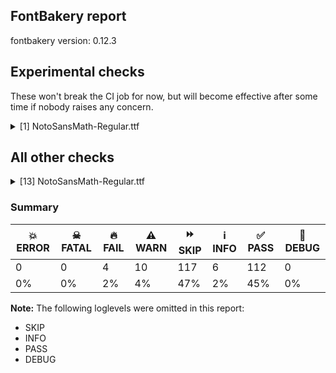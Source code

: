 ## FontBakery report

fontbakery version: 0.12.3



## Experimental checks

These won't break the CI job for now, but will become effective after some time if nobody raises any concern.


<details><summary>[1] NotoSansMath-Regular.ttf</summary>
<div>
<details>
    <summary>⚠️ <b>WARN</b> Validate location, size and resolution of article images. <a href="https://fontbakery.readthedocs.io/en/stable/fontbakery/checks/googlefonts.article.html#"></a></summary>
    <div>







* ⚠️ **WARN** <p>Family metadata at fonts/NotoSansMath/googlefonts/ttf does not have an article.</p>
 [code: lacks-article]



</div>
</details>
</div>
</details>




## All other checks



<details><summary>[13] NotoSansMath-Regular.ttf</summary>
<div>
<details>
    <summary>⚠️ <b>WARN</b> Check mark characters are in GDEF mark glyph class. <a href="https://fontbakery.readthedocs.io/en/stable/fontbakery/checks/opentype.gdef.html#"></a></summary>
    <div>







* ⚠️ **WARN** <p>The following mark characters could be in the GDEF mark glyph class:
uni031A (U+031A), uni20DD (U+20DD), uni20DE (U+20DE), uni20DF (U+20DF) and uni20E4 (U+20E4)</p>
 [code: mark-chars]



</div>
</details>

<details>
    <summary>⚠️ <b>WARN</b> Check if each glyph has the recommended amount of contours. <a href="https://fontbakery.readthedocs.io/en/stable/fontbakery/checks/universal.html#"></a></summary>
    <div>







* ⚠️ **WARN** <p>This check inspects the glyph outlines and detects the total number of contours in each of them. The expected values are infered from the typical ammounts of contours observed in a large collection of reference font families. The divergences listed below may simply indicate a significantly different design on some of your glyphs. On the other hand, some of these may flag actual bugs in the font such as glyphs mapped to an incorrect codepoint. Please consider reviewing the design and codepoint assignment of these to make sure they are correct.</p>
<p>The following glyphs do not have the recommended number of contours:</p>
<pre><code>- Glyph name: uni210A	Contours detected: 3	Expected: 2

- Glyph name: uni210D	Contours detected: 3	Expected: 2

- Glyph name: uni2119	Contours detected: 4	Expected: 2

- Glyph name: uni211A	Contours detected: 5	Expected: 3

- Glyph name: uni211D	Contours detected: 5	Expected: 3

- Glyph name: uni21A4	Contours detected: 2	Expected: 1

- Glyph name: uni21B9	Contours detected: 2	Expected: 4

- Glyph name: uni21C9	Contours detected: 2	Expected: 1

- Glyph name: uni21E0	Contours detected: 4	Expected: 3

- Glyph name: uni21E1	Contours detected: 4	Expected: 3

- Glyph name: uni21E2	Contours detected: 4	Expected: 3

- Glyph name: uni21E3	Contours detected: 4	Expected: 3

- Glyph name: uni21E4	Contours detected: 1	Expected: 2

- Glyph name: uni21E5	Contours detected: 1	Expected: 2

- Glyph name: uni2213	Contours detected: 1	Expected: 2

- Glyph name: uni2270	Contours detected: 3	Expected: 2

- Glyph name: uni2271	Contours detected: 3	Expected: 2

- Glyph name: circleplus	Contours detected: 5	Expected: 3

- Glyph name: ltshade	Contours detected: 156	Expected: 46

- Glyph name: shade	Contours detected: 78	Expected: 85

- Glyph name: dkshade	Contours detected: 145	Expected: 73

- Glyph name: circleplus	Contours detected: 5	Expected: 3

- Glyph name: dkshade	Contours detected: 145	Expected: 73

- Glyph name: ltshade	Contours detected: 156	Expected: 46

- Glyph name: shade	Contours detected: 78	Expected: 85

- Glyph name: uni210A	Contours detected: 3	Expected: 2

- Glyph name: uni210D	Contours detected: 3	Expected: 2

- Glyph name: uni2119	Contours detected: 4	Expected: 2

- Glyph name: uni211A	Contours detected: 5	Expected: 3

- Glyph name: uni211D	Contours detected: 5	Expected: 3

- Glyph name: uni21A4	Contours detected: 2	Expected: 1

- Glyph name: uni21B9	Contours detected: 2	Expected: 4

- Glyph name: uni21C9	Contours detected: 2	Expected: 1

- Glyph name: uni21E0	Contours detected: 4	Expected: 3

- Glyph name: uni21E1	Contours detected: 4	Expected: 3

- Glyph name: uni21E2	Contours detected: 4	Expected: 3

- Glyph name: uni21E3	Contours detected: 4	Expected: 3

- Glyph name: uni21E4	Contours detected: 1	Expected: 2

- Glyph name: uni21E5	Contours detected: 1	Expected: 2

- Glyph name: uni2213	Contours detected: 1	Expected: 2

- Glyph name: uni2270	Contours detected: 3	Expected: 2

- Glyph name: uni2271	Contours detected: 3	Expected: 2
</code></pre>
 [code: contour-count]



</div>
</details>

<details>
    <summary>⚠️ <b>WARN</b> Check math signs have the same width. <a href="https://fontbakery.readthedocs.io/en/stable/fontbakery/checks/universal.html#"></a></summary>
    <div>







* ⚠️ **WARN** <p>The most common width is 572 among a set of 169 math glyphs.
The following math glyphs have a different width, though:</p>
<p>Width = 699:
uni220C, uni2ABE, notelement, notsubset, uni2AC7, uni27C4, uni22F8, element, propersuperset, propersubset, uni228B, uni2288, uni22F9, uni2ABD, uni22FD, uni27C3, uni22F5, uni22FB, uni22D1, uni22D0, uni22F6, uni228A, uni22F3, suchthat, reflexsubset, uni297E, uni2AC8, uni2285, reflexsuperset, uni297F, uni2289</p>
<p>Width = 540:
proportional</p>
<p>Width = 652:
uni27D3, uni2221, uni29A9, orthogonal, uni299D, uni299E, uni29AB, uni22BE, uni29A4, uni27D4, uni29AA, uni29A8, uni27C0, uni29A3, uni299B, uni299F, uni299C, uni29A5, uni29A2, angle</p>
<p>Width = 617:
uni2239, uni2A27</p>
<p>Width = 696:
uni223E</p>
<p>Width = 667:
uni223F, uni2A33</p>
<p>Width = 573:
uni2A7B, greaterequal, uni2AF3, uni2270, lessequal, uni2A88, approxequal, uni2A7C, uni2271</p>
<p>Width = 542:
uni227D, uni22E0, uni22E1, uni227B, uni2281, uni227C, uni2280, uni227A, uni22DF, uni22DE</p>
<p>Width = 756:
uni22A5, uni2AE4, uni22A3, uni2AE0, uni2AE8, uni2AE2, uni2AE7, uni2AEA, uni3012, uni22A2, uni2AEB, uni22A4, uni2ADF, uni2AE9, uni22A8</p>
<p>Width = 567:
uni22B1, uni22B0</p>
<p>Width = 532:
uni22D7, uni22D6</p>
<p>Width = 775:
uni297B, uni2979</p>
<p>Width = 579:
uni2994, uni2993</p>
<p>Width = 631:
uni2996, uni2995</p>
<p>Width = 624:
uni29A1</p>
<p>Width = 689:
uni29E3, uni29E4</p>
<p>Width = 744:
uni29FA</p>
<p>Width = 916:
uni29FB</p>
<p>Width = 745:
uni2A68, uni2A69</p>
<p>Width = 669:
uni2A7A, uni2A79</p>
<p>Width = 798:
uni2AA2, uni2AA1</p>
<p>Width = 760:
uni2AA6, uni2AA8, uni2AA9, uni2AA7</p>
<p>Width = 681:
uni2AAD, uni2AAB, uni2AAC, smallerthan</p>
<p>Width = 679:
uni2ABF, uni2AD3, uni2AC0, uni2AD5, uni2ACB, uni2AC6, uni2AD1, uni2AD4, uni2AD6, uni2AC1, uni2ACF, uni2ACA, uni2AC9, uni2AD0, uni2AC4, uni2AC5, uni2AD2, uni2ACC, uni2AC2, uni2AC3</p>
<p>Width = 754:
uni2AE1</p>
<p>Width = 836:
uni2AE6</p>
<p>Width = 547:
uni2AF4</p>
<p>Width = 735:
uni2AF5</p>
<p>Width = 222:
uni2AF6</p>
 [code: width-outliers]



</div>
</details>

<details>
    <summary>⚠️ <b>WARN</b> Do any segments have colinear vectors? <a href="https://fontbakery.readthedocs.io/en/stable/fontbakery/checks/outline.html#"></a></summary>
    <div>







* ⚠️ **WARN** <p>The following glyphs have colinear vectors:</p>
<pre><code>* u1D604 (U+1D430): L&lt;&lt;425.0,432.0&gt;--&lt;369.0,189.0&gt;&gt; -&gt; L&lt;&lt;369.0,189.0&gt;--&lt;325.0,0.0&gt;&gt;

* u1D604 (U+1D604): L&lt;&lt;425.0,432.0&gt;--&lt;369.0,189.0&gt;&gt; -&gt; L&lt;&lt;369.0,189.0&gt;--&lt;325.0,0.0&gt;&gt;

* u1D612 (U+1D43E): L&lt;&lt;207.0,367.0&gt;--&lt;269.0,433.0&gt;&gt; -&gt; L&lt;&lt;269.0,433.0&gt;--&lt;543.0,714.0&gt;&gt;

* u1D612 (U+1D612): L&lt;&lt;207.0,367.0&gt;--&lt;269.0,433.0&gt;&gt; -&gt; L&lt;&lt;269.0,433.0&gt;--&lt;543.0,714.0&gt;&gt;

* u1D646 (U+1D472): L&lt;&lt;251.0,369.0&gt;--&lt;327.0,471.0&gt;&gt; -&gt; L&lt;&lt;327.0,471.0&gt;--&lt;529.0,714.0&gt;&gt;

* u1D646 (U+1D646): L&lt;&lt;251.0,369.0&gt;--&lt;327.0,471.0&gt;&gt; -&gt; L&lt;&lt;327.0,471.0&gt;--&lt;529.0,714.0&gt;&gt;

* u1D6EB (U+1D6EB): L&lt;&lt;207.0,367.0&gt;--&lt;269.0,433.0&gt;&gt; -&gt; L&lt;&lt;269.0,433.0&gt;--&lt;543.0,714.0&gt;&gt;

* uni2983 (U+2983): L&lt;&lt;347.0,784.0&gt;--&lt;347.0,784.0&gt;&gt; -&gt; L&lt;&lt;347.0,784.0&gt;--&lt;490.0,784.0&gt;&gt;

* uni2984 (U+2984): L&lt;&lt;32.0,784.0&gt;--&lt;175.0,784.0&gt;&gt; -&gt; L&lt;&lt;175.0,784.0&gt;--&lt;175.0,784.0&gt;&gt;
</code></pre>
 [code: found-colinear-vectors]



</div>
</details>

<details>
    <summary>⚠️ <b>WARN</b> Do outlines contain any jaggy segments? <a href="https://fontbakery.readthedocs.io/en/stable/fontbakery/checks/outline.html#"></a></summary>
    <div>







* ⚠️ **WARN** <p>The following glyphs have jaggy segments:</p>
<pre><code>* u1D4A9 (U+1D4A9): B&lt;&lt;638.0,510.5&gt;-&lt;658.0,602.0&gt;-&lt;695.0,666.0&gt;&gt;/B&lt;&lt;695.0,666.0&gt;-&lt;653.0,623.0&gt;-&lt;607.0,551.5&gt;&gt; = 14.292682666020351

* u1D4B6 (U+1D4B6): B&lt;&lt;266.0,51.0&gt;-&lt;266.0,82.0&gt;-&lt;279.0,108.0&gt;&gt;/B&lt;&lt;279.0,108.0&gt;-&lt;200.0,-6.0&gt;-&lt;125.0,-6.0&gt;&gt; = 8.156229018789725

* u1D4B7 (U+1D4B7): B&lt;&lt;113.0,187.0&gt;-&lt;126.0,210.0&gt;-&lt;139.0,236.0&gt;&gt;/B&lt;&lt;139.0,236.0&gt;-&lt;118.0,211.0&gt;-&lt;103.5,197.5&gt;&gt; = 13.465208094811695

* u1D4B9 (U+1D4B9): B&lt;&lt;261.0,51.0&gt;-&lt;261.0,82.0&gt;-&lt;274.0,108.0&gt;&gt;/B&lt;&lt;274.0,108.0&gt;-&lt;229.0,50.0&gt;-&lt;192.5,22.0&gt;&gt; = 11.241478767626447

* u1D4BB (U+1D4BB): L&lt;&lt;78.0,105.0&gt;--&lt;153.0,236.0&gt;&gt;/B&lt;&lt;153.0,236.0&gt;-&lt;132.0,214.0&gt;-&lt;116.0,198.5&gt;&gt; = 13.875819336765673

* u1D4BD (U+1D4BD): L&lt;&lt;414.0,586.0&gt;--&lt;166.0,112.0&gt;&gt;/B&lt;&lt;166.0,112.0&gt;-&lt;256.0,213.0&gt;-&lt;309.0,261.0&gt;&gt; = 14.0850159536873

* u1D4BD (U+1D4BD): L&lt;&lt;9.0,-6.0&gt;--&lt;139.0,236.0&gt;&gt;/B&lt;&lt;139.0,236.0&gt;-&lt;125.0,220.0&gt;-&lt;106.0,201.5&gt;&gt; = 12.94167409490862

* u1D4BE (U+1D4BE): B&lt;&lt;111.5,190.5&gt;-&lt;123.0,210.0&gt;-&lt;135.0,229.0&gt;&gt;/B&lt;&lt;135.0,229.0&gt;-&lt;123.0,216.0&gt;-&lt;107.5,201.0&gt;&gt; = 10.433745642783816

* u1D4BF (U+1D4BF): L&lt;&lt;-1.0,-5.0&gt;--&lt;135.0,229.0&gt;&gt;/B&lt;&lt;135.0,229.0&gt;-&lt;124.0,216.0&gt;-&lt;108.5,201.0&gt;&gt; = 10.071350503532525

* u1D4C0 (U+1D4C0): L&lt;&lt;7.0,-7.0&gt;--&lt;139.0,236.0&gt;&gt;/B&lt;&lt;139.0,236.0&gt;-&lt;123.0,218.0&gt;-&lt;107.0,202.0&gt;&gt; = 13.122293042461466

* u1D4C5 (U+1D4C5): L&lt;&lt;-142.0,-283.0&gt;--&lt;139.0,236.0&gt;&gt;/B&lt;&lt;139.0,236.0&gt;-&lt;122.0,215.0&gt;-&lt;105.5,198.5&gt;&gt; = 10.558735685480405

* u1D4C8 (U+1D4C8): B&lt;&lt;239.5,95.0&gt;-&lt;228.0,73.0&gt;-&lt;199.0,44.0&gt;&gt;/B&lt;&lt;199.0,44.0&gt;-&lt;237.0,69.0&gt;-&lt;273.0,105.0&gt;&gt; = 11.659292653522963

* u1D4CA (U+1D4CA): B&lt;&lt;281.0,111.5&gt;-&lt;294.0,141.0&gt;-&lt;314.0,181.0&gt;&gt;/B&lt;&lt;314.0,181.0&gt;-&lt;230.0,64.0&gt;-&lt;192.0,30.0&gt;&gt; = 9.11135704478395

* u1D4CA (U+1D4CA): B&lt;&lt;77.5,130.5&gt;-&lt;99.0,172.0&gt;-&lt;138.0,233.0&gt;&gt;/B&lt;&lt;138.0,233.0&gt;-&lt;121.0,215.0&gt;-&lt;103.0,197.5&gt;&gt; = 10.77084148578403

* u1D4CC (U+1D4CC): B&lt;&lt;296.0,80.0&gt;-&lt;296.0,111.0&gt;-&lt;323.0,168.0&gt;&gt;/B&lt;&lt;323.0,168.0&gt;-&lt;260.0,79.0&gt;-&lt;210.5,35.5&gt;&gt; = 9.947171648713546

* u1D4CC (U+1D4CC): B&lt;&lt;76.0,130.5&gt;-&lt;97.0,171.0&gt;-&lt;137.0,232.0&gt;&gt;/B&lt;&lt;137.0,232.0&gt;-&lt;98.0,192.0&gt;-&lt;71.0,169.0&gt;&gt; = 11.02040912622867

* u1D4CD (U+1D4CD): B&lt;&lt;252.0,218.0&gt;-&lt;252.0,200.0&gt;-&lt;249.0,183.0&gt;&gt;/B&lt;&lt;249.0,183.0&gt;-&lt;275.0,247.0&gt;-&lt;297.0,277.5&gt;&gt; = 12.101468542310323

* u1D4CE (U+1D4CE): L&lt;&lt;241.0,-11.0&gt;--&lt;318.0,131.0&gt;&gt;/B&lt;&lt;318.0,131.0&gt;-&lt;215.0,-7.0&gt;-&lt;154.0,-7.0&gt;&gt; = 8.267887647015705

* u1D4D7 (U+1D4D7): B&lt;&lt;494.5,448.0&gt;-&lt;519.0,488.0&gt;-&lt;554.0,534.0&gt;&gt;/B&lt;&lt;554.0,534.0&gt;-&lt;523.0,509.0&gt;-&lt;492.0,486.5&gt;&gt; = 13.849101665308249

* u1D4EB (U+1D4EB): B&lt;&lt;70.5,125.0&gt;-&lt;86.0,162.0&gt;-&lt;120.0,217.0&gt;&gt;/B&lt;&lt;120.0,217.0&gt;-&lt;106.0,202.0&gt;-&lt;92.5,190.5&gt;&gt; = 11.30146303143393

* u1D4EF (U+1D4EF): L&lt;&lt;90.0,113.0&gt;--&lt;167.0,237.0&gt;&gt;/B&lt;&lt;167.0,237.0&gt;-&lt;150.0,219.0&gt;-&lt;131.0,201.5&gt;&gt; = 11.52447582395351

* u1D4F1 (U+1D4F1): L&lt;&lt;21.0,-7.0&gt;--&lt;151.0,238.0&gt;&gt;/B&lt;&lt;151.0,238.0&gt;-&lt;135.0,219.0&gt;-&lt;117.0,201.0&gt;&gt; = 12.149938518322031

* u1D4F2 (U+1D4F2): B&lt;&lt;70.0,118.0&gt;-&lt;88.0,157.0&gt;-&lt;125.0,220.0&gt;&gt;/B&lt;&lt;125.0,220.0&gt;-&lt;115.0,209.0&gt;-&lt;101.0,195.0&gt;&gt; = 11.847905204132427

* u1D4F4 (U+1D4F4): L&lt;&lt;20.0,-7.0&gt;--&lt;155.0,245.0&gt;&gt;/B&lt;&lt;155.0,245.0&gt;-&lt;137.0,224.0&gt;-&lt;118.0,204.0&gt;&gt; = 12.422704535045296

* u1D4FC (U+1D4FC): B&lt;&lt;262.0,146.0&gt;-&lt;262.0,104.0&gt;-&lt;239.0,82.0&gt;&gt;/B&lt;&lt;239.0,82.0&gt;-&lt;265.0,102.0&gt;-&lt;288.0,125.0&gt;&gt; = 6.1583779511158045

* u1D502 (U+1D502): L&lt;&lt;244.0,-4.0&gt;--&lt;291.0,82.0&gt;&gt;/B&lt;&lt;291.0,82.0&gt;-&lt;216.0,-7.0&gt;-&lt;164.0,-7.0&gt;&gt; = 11.463608760435159

* u1D572 (U+1D572): B&lt;&lt;456.0,449.5&gt;-&lt;445.0,426.0&gt;-&lt;430.0,407.0&gt;&gt;/B&lt;&lt;430.0,407.0&gt;-&lt;440.0,415.0&gt;-&lt;451.5,422.0&gt;&gt; = 13.050028553666817

* u1D5EA (U+1D416): B&lt;&lt;266.0,196.0&gt;-&lt;272.0,161.0&gt;-&lt;275.0,137.0&gt;&gt;/B&lt;&lt;275.0,137.0&gt;-&lt;278.0,162.0&gt;-&lt;284.0,196.5&gt;&gt; = 13.967789761532726

* u1D5EA (U+1D416): B&lt;&lt;489.0,505.5&gt;-&lt;485.0,529.0&gt;-&lt;483.0,542.0&gt;&gt;/B&lt;&lt;483.0,542.0&gt;-&lt;482.0,529.0&gt;-&lt;477.5,505.5&gt;&gt; = 13.144867617550734

* u1D5EA (U+1D416): B&lt;&lt;683.0,196.0&gt;-&lt;689.0,161.0&gt;-&lt;692.0,137.0&gt;&gt;/B&lt;&lt;692.0,137.0&gt;-&lt;695.0,162.0&gt;-&lt;701.0,196.5&gt;&gt; = 13.967789761532726

* u1D5EA (U+1D5EA): B&lt;&lt;266.0,196.0&gt;-&lt;272.0,161.0&gt;-&lt;275.0,137.0&gt;&gt;/B&lt;&lt;275.0,137.0&gt;-&lt;278.0,162.0&gt;-&lt;284.0,196.5&gt;&gt; = 13.967789761532726

* u1D5EA (U+1D5EA): B&lt;&lt;489.0,505.5&gt;-&lt;485.0,529.0&gt;-&lt;483.0,542.0&gt;&gt;/B&lt;&lt;483.0,542.0&gt;-&lt;482.0,529.0&gt;-&lt;477.5,505.5&gt;&gt; = 13.144867617550734

* u1D5EA (U+1D5EA): B&lt;&lt;683.0,196.0&gt;-&lt;689.0,161.0&gt;-&lt;692.0,137.0&gt;&gt;/B&lt;&lt;692.0,137.0&gt;-&lt;695.0,162.0&gt;-&lt;701.0,196.5&gt;&gt; = 13.967789761532726

* u1D709 (U+1D709): B&lt;&lt;235.5,675.0&gt;-&lt;265.0,691.0&gt;-&lt;291.0,699.0&gt;&gt;/B&lt;&lt;291.0,699.0&gt;-&lt;280.0,697.0&gt;-&lt;261.5,695.0&gt;&gt; = 6.79788250028636

* u1D761 (U+1D6B3): L&lt;&lt;361.0,0.0&gt;--&lt;213.0,580.0&gt;&gt;/L&lt;&lt;213.0,580.0&gt;--&lt;213.0,0.0&gt;&gt; = 14.314826910404852

* u1D761 (U+1D6B3): L&lt;&lt;658.0,0.0&gt;--&lt;658.0,580.0&gt;&gt;/L&lt;&lt;658.0,580.0&gt;--&lt;512.0,0.0&gt;&gt; = 14.129180579464611

* u1D761 (U+1D761): L&lt;&lt;361.0,0.0&gt;--&lt;213.0,580.0&gt;&gt;/L&lt;&lt;213.0,580.0&gt;--&lt;213.0,0.0&gt;&gt; = 14.314826910404852

* u1D761 (U+1D761): L&lt;&lt;658.0,0.0&gt;--&lt;658.0,580.0&gt;&gt;/L&lt;&lt;658.0,580.0&gt;--&lt;512.0,0.0&gt;&gt; = 14.129180579464611

* u1D79B (U+1D727): L&lt;&lt;594.0,0.0&gt;--&lt;706.0,584.0&gt;&gt;/L&lt;&lt;706.0,584.0&gt;--&lt;444.0,0.0&gt;&gt; = 13.306028360029698

* u1D79B (U+1D79B): L&lt;&lt;594.0,0.0&gt;--&lt;706.0,584.0&gt;&gt;/L&lt;&lt;706.0,584.0&gt;--&lt;444.0,0.0&gt;&gt; = 13.306028360029698

* u1F7BF (U+1F7BF): L&lt;&lt;209.0,640.0&gt;--&lt;343.0,374.0&gt;&gt;/L&lt;&lt;343.0,374.0&gt;--&lt;250.0,657.0&gt;&gt; = 8.545453953148678

* u1F7BF (U+1F7BF): L&lt;&lt;250.0,57.0&gt;--&lt;343.0,340.0&gt;&gt;/L&lt;&lt;343.0,340.0&gt;--&lt;209.0,74.0&gt;&gt; = 8.545453953148678

* u1F7BF (U+1F7BF): L&lt;&lt;450.0,657.0&gt;--&lt;357.0,374.0&gt;&gt;/L&lt;&lt;357.0,374.0&gt;--&lt;491.0,640.0&gt;&gt; = 8.545453953148678

* u1F7BF (U+1F7BF): L&lt;&lt;491.0,74.0&gt;--&lt;357.0,340.0&gt;&gt;/L&lt;&lt;357.0,340.0&gt;--&lt;450.0,57.0&gt;&gt; = 8.545453953148678

* u1F7BF (U+1F7BF): L&lt;&lt;50.0,457.0&gt;--&lt;333.0,364.0&gt;&gt;/L&lt;&lt;333.0,364.0&gt;--&lt;67.0,498.0&gt;&gt; = 8.545453953148636

* u1F7BF (U+1F7BF): L&lt;&lt;633.0,498.0&gt;--&lt;367.0,364.0&gt;&gt;/L&lt;&lt;367.0,364.0&gt;--&lt;650.0,457.0&gt;&gt; = 8.545453953148636

* u1F7BF (U+1F7BF): L&lt;&lt;650.0,257.0&gt;--&lt;367.0,350.0&gt;&gt;/L&lt;&lt;367.0,350.0&gt;--&lt;633.0,216.0&gt;&gt; = 8.545453953148636

* u1F7BF (U+1F7BF): L&lt;&lt;67.0,216.0&gt;--&lt;333.0,350.0&gt;&gt;/L&lt;&lt;333.0,350.0&gt;--&lt;50.0,257.0&gt;&gt; = 8.545453953148636

* uni210B (U+210B): B&lt;&lt;491.0,431.5&gt;-&lt;529.0,502.0&gt;-&lt;593.0,581.0&gt;&gt;/B&lt;&lt;593.0,581.0&gt;-&lt;569.0,559.0&gt;-&lt;539.5,535.0&gt;&gt; = 8.477701297774663

* uni2133 (U+2133): B&lt;&lt;994.5,596.0&gt;-&lt;1045.0,653.0&gt;-&lt;1086.0,696.0&gt;&gt;/B&lt;&lt;1086.0,696.0&gt;-&lt;1069.0,684.0&gt;-&lt;1026.0,649.5&gt;&gt; = 11.14633456341022

* uni2137 (U+2137): L&lt;&lt;254.0,0.0&gt;--&lt;214.0,180.0&gt;&gt;/B&lt;&lt;214.0,180.0&gt;-&lt;214.0,146.0&gt;-&lt;195.5,115.5&gt;&gt; = 12.528807709151492

* uni263D (U+263D): B&lt;&lt;277.0,98.0&gt;-&lt;225.0,53.0&gt;-&lt;155.0,37.0&gt;&gt;/B&lt;&lt;155.0,37.0&gt;-&lt;221.0,37.0&gt;-&lt;278.0,62.0&gt;&gt; = 12.875001559612462

* uni263D (U+263D): B&lt;&lt;278.0,646.5&gt;-&lt;221.0,671.0&gt;-&lt;155.0,671.0&gt;&gt;/B&lt;&lt;155.0,671.0&gt;-&lt;225.0,656.0&gt;-&lt;277.0,610.5&gt;&gt; = 12.094757077012089

* uni263E (U+263E): B&lt;&lt;283.0,61.5&gt;-&lt;340.0,37.0&gt;-&lt;406.0,37.0&gt;&gt;/B&lt;&lt;406.0,37.0&gt;-&lt;337.0,53.0&gt;-&lt;285.0,97.5&gt;&gt; = 13.055247223796592

* uni263E (U+263E): B&lt;&lt;285.0,610.5&gt;-&lt;337.0,656.0&gt;-&lt;406.0,671.0&gt;&gt;/B&lt;&lt;406.0,671.0&gt;-&lt;340.0,671.0&gt;-&lt;283.0,646.0&gt;&gt; = 12.2647737278924

* uni2667 (U+2667): B&lt;&lt;261.0,507.0&gt;-&lt;279.0,501.0&gt;-&lt;293.0,490.0&gt;&gt;/B&lt;&lt;293.0,490.0&gt;-&lt;277.0,506.0&gt;-&lt;266.5,532.5&gt;&gt; = 6.842773412630916

* uni2667 (U+2667): B&lt;&lt;609.5,532.0&gt;-&lt;599.0,505.0&gt;-&lt;583.0,490.0&gt;&gt;/B&lt;&lt;583.0,490.0&gt;-&lt;597.0,501.0&gt;-&lt;615.0,507.0&gt;&gt; = 4.995163146636313

* xi (U+03BE): B&lt;&lt;162.5,663.5&gt;-&lt;196.0,682.0&gt;-&lt;236.0,693.0&gt;&gt;/B&lt;&lt;236.0,693.0&gt;-&lt;217.0,691.0&gt;-&lt;183.0,689.0&gt;&gt; = 9.367245291331619
</code></pre>
 [code: found-jaggy-segments]



</div>
</details>

<details>
    <summary>⚠️ <b>WARN</b> Do outlines contain any semi-vertical or semi-horizontal lines? <a href="https://fontbakery.readthedocs.io/en/stable/fontbakery/checks/outline.html#"></a></summary>
    <div>







* ⚠️ **WARN** <p>The following glyphs have semi-vertical/semi-horizontal lines:</p>
<pre><code>* male (U+2642): L&lt;&lt;565.0,534.0&gt;--&lt;566.0,365.0&gt;&gt;

* u1D652 (U+1D47E): L&lt;&lt;230.0,714.0&gt;--&lt;233.0,324.0&gt;&gt;

* u1D652 (U+1D652): L&lt;&lt;230.0,714.0&gt;--&lt;233.0,324.0&gt;&gt;

* u1D66C (U+1D498): L&lt;&lt;198.0,546.0&gt;--&lt;200.0,304.0&gt;&gt;

* u1D66C (U+1D66C): L&lt;&lt;198.0,546.0&gt;--&lt;200.0,304.0&gt;&gt;

* u1EEA8 (U+1EEA8): L&lt;&lt;303.0,80.0&gt;--&lt;418.0,79.0&gt;&gt;

* u1EEA8 (U+1EEA8): L&lt;&lt;418.0,59.0&gt;--&lt;265.0,60.0&gt;&gt;

* u1EEBA (U+1EEBA): L&lt;&lt;303.0,80.0&gt;--&lt;418.0,79.0&gt;&gt;

* u1EEBA (U+1EEBA): L&lt;&lt;418.0,59.0&gt;--&lt;285.0,60.0&gt;&gt;

* uni0411 (U+0411): L&lt;&lt;98.0,0.0&gt;--&lt;97.0,714.0&gt;&gt;

* uni042B (U+042B): L&lt;&lt;187.0,714.0&gt;--&lt;186.0,436.0&gt;&gt;

* uni2296 (U+2296): L&lt;&lt;125.0,310.0&gt;--&lt;711.0,311.0&gt;&gt;

* uni2296 (U+2296): L&lt;&lt;711.0,247.0&gt;--&lt;125.0,246.0&gt;&gt;

* uni26A5 (U+26A5): L&lt;&lt;565.0,776.0&gt;--&lt;566.0,607.0&gt;&gt;

* uni2997 (U+2997): L&lt;&lt;81.0,179.0&gt;--&lt;80.0,447.0&gt;&gt;

* uni2998 (U+2998): L&lt;&lt;259.0,447.0&gt;--&lt;258.0,179.0&gt;&gt;
</code></pre>
 [code: found-semi-vertical]



</div>
</details>

<details>
    <summary>⚠️ <b>WARN</b> Ensure soft_dotted characters lose their dot when combined with marks that replace the dot. <a href="https://fontbakery.readthedocs.io/en/stable/fontbakery/checks/shaping.html#"></a></summary>
    <div>







* ⚠️ **WARN** <p>The dot of soft dotted characters <em>should</em> disappear in other cases, for example: i⃐ i⃑ i⃔ i⃕ i⃖ i⃗ i⃛ i⃜ i⃡ i⃧ i⃩ ị⃐ ị⃑ ị⃔ ị⃕ ị⃖ ị⃗ ị⃛ ị⃜ ị⃡</p>
<p>Your font fully covers the following languages that require the soft-dotted feature: Ebira (Latn, 2,200,000 speakers), Dutch (Latn, 31,709,104 speakers), Igbo (Latn, 27,823,640 speakers), Ijo, Southeast (Latn, 2,471,000 speakers), Ekpeye (Latn, 226,000 speakers).</p>
<p>Your font does <em>not</em> cover the following languages that require the soft-dotted feature: Aghem (Latn, 38,843 speakers), Sar (Latn, 500,000 speakers), Mundani (Latn, 34,000 speakers), Bete-Bendi (Latn, 100,000 speakers), Ukrainian (Cyrl, 29,273,587 speakers), Avokaya (Latn, 100,000 speakers), Lithuanian (Latn, 2,357,094 speakers), Southern Kisi (Latn, 360,000 speakers), Dii (Latn, 71,000 speakers), Ejagham (Latn, 120,000 speakers), Makaa (Latn, 221,000 speakers), Cicipu (Latn, 44,000 speakers), Gulay (Latn, 250,478 speakers), Mfumte (Latn, 79,000 speakers), Mango (Latn, 77,000 speakers), Bafut (Latn, 158,146 speakers), Koonzime (Latn, 40,000 speakers), Nateni (Latn, 100,000 speakers), Lugbara (Latn, 2,200,000 speakers), Zapotec (Latn, 490,000 speakers), Dan (Latn, 1,099,244 speakers), Ngbaka (Latn, 1,020,000 speakers), Navajo (Latn, 166,319 speakers), Basaa (Latn, 332,940 speakers), Kom (Latn, 360,685 speakers), Nzakara (Latn, 50,000 speakers), Belarusian (Cyrl, 10,064,517 speakers), South Central Banda (Latn, 244,000 speakers), Fur (Latn, 1,230,163 speakers), Yala (Latn, 200,000 speakers), Ma’di (Latn, 584,000 speakers), Kpelle, Guinea (Latn, 622,000 speakers).</p>
 [code: soft-dotted]



</div>
</details>

<details>
    <summary>⚠️ <b>WARN</b> Check for codepoints not covered by METADATA subsets. <a href="https://fontbakery.readthedocs.io/en/stable/fontbakery/checks/googlefonts.subsets.html#"></a></summary>
    <div>







* ⚠️ **WARN** <p>The following codepoints supported by the font are not covered by
any subsets defined in the font's metadata file, and will never
be served. You can solve this by either manually adding additional
subset declarations to METADATA.pb, or by editing the glyphset
definitions.</p>
<ul>
<li>U+02D4 MODIFIER LETTER UP TACK: not included in any glyphset definition</li>
<li>U+02D5 MODIFIER LETTER DOWN TACK: not included in any glyphset definition</li>
<li>U+0306 COMBINING BREVE: try adding one of: tifinagh, old-permic</li>
<li>U+030A COMBINING RING ABOVE: try adding syriac</li>
<li>U+030B COMBINING DOUBLE ACUTE ACCENT: try adding one of: cherokee, osage</li>
<li>U+030C COMBINING CARON: try adding one of: tai-le, cherokee</li>
<li>U+0310 COMBINING CANDRABINDU: not included in any glyphset definition</li>
<li>U+0311 COMBINING INVERTED BREVE: try adding coptic</li>
<li>U+0312 COMBINING TURNED COMMA ABOVE: not included in any glyphset definition</li>
<li>U+0315 COMBINING COMMA ABOVE RIGHT: not included in any glyphset definition</li>
<li>U+031A COMBINING LEFT ANGLE ABOVE: not included in any glyphset definition</li>
<li>U+0326 COMBINING COMMA BELOW: not included in any glyphset definition</li>
<li>U+0327 COMBINING CEDILLA: not included in any glyphset definition</li>
<li>U+032C COMBINING CARON BELOW: not included in any glyphset definition</li>
<li>U+032D COMBINING CIRCUMFLEX ACCENT BELOW: try adding syriac</li>
<li>U+032E COMBINING BREVE BELOW: try adding syriac</li>
<li>U+032F COMBINING INVERTED BREVE BELOW: not included in any glyphset definition</li>
<li>U+0331 COMBINING MACRON BELOW: try adding one of: cherokee, tifinagh, gothic, syriac, caucasian-albanian</li>
<li>U+0332 COMBINING LOW LINE: not included in any glyphset definition</li>
<li>U+0333 COMBINING DOUBLE LOW LINE: not included in any glyphset definition</li>
<li>U+0338 COMBINING LONG SOLIDUS OVERLAY: not included in any glyphset definition</li>
<li>U+033A COMBINING INVERTED BRIDGE BELOW: not included in any glyphset definition</li>
<li>U+033F COMBINING DOUBLE OVERLINE: try adding coptic</li>
<li>U+0346 COMBINING BRIDGE ABOVE: not included in any glyphset definition</li>
<li>U+034D COMBINING LEFT RIGHT ARROW BELOW: not included in any glyphset definition</li>
<li>U+0606 ARABIC-INDIC CUBE ROOT: try adding arabic</li>
<li>U+0607 ARABIC-INDIC FOURTH ROOT: try adding arabic</li>
<li>U+0608 ARABIC RAY: try adding arabic</li>
<li>U+0609 ARABIC-INDIC PER MILLE SIGN: try adding arabic</li>
<li>U+060A ARABIC-INDIC PER TEN THOUSAND SIGN: try adding arabic</li>
<li>U+060C ARABIC COMMA: try adding one of: thaana, yezidi, arabic, hanifi-rohingya, nko, syriac</li>
<li>U+0627 ARABIC LETTER ALEF: try adding one of: arabic, indic-siyaq-numbers</li>
<li>U+0628 ARABIC LETTER BEH: try adding arabic</li>
<li>U+062A ARABIC LETTER TEH: try adding arabic</li>
<li>U+062B ARABIC LETTER THEH: try adding arabic</li>
<li>U+062C ARABIC LETTER JEEM: try adding arabic</li>
<li>U+062D ARABIC LETTER HAH: try adding arabic</li>
<li>U+062E ARABIC LETTER KHAH: try adding arabic</li>
<li>U+062F ARABIC LETTER DAL: try adding arabic</li>
<li>U+0630 ARABIC LETTER THAL: try adding arabic</li>
<li>U+0631 ARABIC LETTER REH: try adding arabic</li>
<li>U+0632 ARABIC LETTER ZAIN: try adding arabic</li>
<li>U+0633 ARABIC LETTER SEEN: try adding arabic</li>
<li>U+0634 ARABIC LETTER SHEEN: try adding arabic</li>
<li>U+0635 ARABIC LETTER SAD: try adding arabic</li>
<li>U+0636 ARABIC LETTER DAD: try adding arabic</li>
<li>U+0637 ARABIC LETTER TAH: try adding arabic</li>
<li>U+0638 ARABIC LETTER ZAH: try adding arabic</li>
<li>U+0639 ARABIC LETTER AIN: try adding arabic</li>
<li>U+063A ARABIC LETTER GHAIN: try adding arabic</li>
<li>U+0641 ARABIC LETTER FEH: try adding arabic</li>
<li>U+0642 ARABIC LETTER QAF: try adding arabic</li>
<li>U+0643 ARABIC LETTER KAF: try adding arabic</li>
<li>U+0644 ARABIC LETTER LAM: try adding arabic</li>
<li>U+0645 ARABIC LETTER MEEM: try adding arabic</li>
<li>U+0646 ARABIC LETTER NOON: try adding arabic</li>
<li>U+0647 ARABIC LETTER HEH: try adding arabic</li>
<li>U+0648 ARABIC LETTER WAW: try adding arabic</li>
<li>U+0649 ARABIC LETTER ALEF MAKSURA: try adding arabic</li>
<li>U+064A ARABIC LETTER YEH: try adding arabic</li>
<li>U+0660 ARABIC-INDIC DIGIT ZERO: try adding one of: thaana, yezidi, arabic, indic-siyaq-numbers, hanifi-rohingya, syriac</li>
<li>U+0661 ARABIC-INDIC DIGIT ONE: try adding one of: yezidi, thaana, arabic, indic-siyaq-numbers, syriac</li>
<li>U+0662 ARABIC-INDIC DIGIT TWO: try adding one of: yezidi, thaana, arabic, indic-siyaq-numbers, syriac</li>
<li>U+0663 ARABIC-INDIC DIGIT THREE: try adding one of: yezidi, thaana, arabic, indic-siyaq-numbers, syriac</li>
<li>U+0664 ARABIC-INDIC DIGIT FOUR: try adding one of: yezidi, thaana, arabic, indic-siyaq-numbers, syriac</li>
<li>U+0665 ARABIC-INDIC DIGIT FIVE: try adding one of: yezidi, thaana, arabic, indic-siyaq-numbers, syriac</li>
<li>U+0666 ARABIC-INDIC DIGIT SIX: try adding one of: yezidi, thaana, arabic, indic-siyaq-numbers, syriac</li>
<li>U+0667 ARABIC-INDIC DIGIT SEVEN: try adding one of: yezidi, thaana, arabic, indic-siyaq-numbers, syriac</li>
<li>U+0668 ARABIC-INDIC DIGIT EIGHT: try adding one of: yezidi, thaana, arabic, indic-siyaq-numbers, syriac</li>
<li>U+0669 ARABIC-INDIC DIGIT NINE: try adding one of: yezidi, thaana, arabic, indic-siyaq-numbers, syriac</li>
<li>U+066A ARABIC PERCENT SIGN: try adding one of: arabic, syriac, nko, thaana</li>
<li>U+066B ARABIC DECIMAL SEPARATOR: try adding one of: arabic, syriac, thaana</li>
<li>U+066C ARABIC THOUSANDS SEPARATOR: try adding one of: arabic, syriac, thaana</li>
<li>U+066E ARABIC LETTER DOTLESS BEH: try adding arabic</li>
<li>U+066F ARABIC LETTER DOTLESS QAF: try adding arabic</li>
<li>U+06A1 ARABIC LETTER DOTLESS FEH: try adding arabic</li>
<li>U+06BA ARABIC LETTER NOON GHUNNA: try adding arabic</li>
<li>U+06F0 EXTENDED ARABIC-INDIC DIGIT ZERO: try adding one of: arabic, indic-siyaq-numbers</li>
<li>U+06F1 EXTENDED ARABIC-INDIC DIGIT ONE: try adding one of: arabic, indic-siyaq-numbers</li>
<li>U+06F2 EXTENDED ARABIC-INDIC DIGIT TWO: try adding one of: arabic, indic-siyaq-numbers</li>
<li>U+06F3 EXTENDED ARABIC-INDIC DIGIT THREE: try adding one of: arabic, indic-siyaq-numbers</li>
<li>U+06F4 EXTENDED ARABIC-INDIC DIGIT FOUR: try adding one of: arabic, indic-siyaq-numbers</li>
<li>U+06F5 EXTENDED ARABIC-INDIC DIGIT FIVE: try adding one of: arabic, indic-siyaq-numbers</li>
<li>U+06F6 EXTENDED ARABIC-INDIC DIGIT SIX: try adding one of: arabic, indic-siyaq-numbers</li>
<li>U+06F7 EXTENDED ARABIC-INDIC DIGIT SEVEN: try adding one of: arabic, indic-siyaq-numbers</li>
<li>U+06F8 EXTENDED ARABIC-INDIC DIGIT EIGHT: try adding one of: arabic, indic-siyaq-numbers</li>
<li>U+06F9 EXTENDED ARABIC-INDIC DIGIT NINE: try adding one of: arabic, indic-siyaq-numbers</li>
<li>U+1D46 MODIFIER LETTER SMALL TURNED AE: not included in any glyphset definition</li>
<li>U+2000 EN QUAD: not included in any glyphset definition</li>
<li>U+2001 EM QUAD: not included in any glyphset definition</li>
<li>U+2003 EM SPACE: try adding nushu</li>
<li>U+2004 THREE-PER-EM SPACE: not included in any glyphset definition</li>
<li>U+2005 FOUR-PER-EM SPACE: not included in any glyphset definition</li>
<li>U+2006 SIX-PER-EM SPACE: not included in any glyphset definition</li>
<li>U+2007 FIGURE SPACE: not included in any glyphset definition</li>
<li>U+2008 PUNCTUATION SPACE: not included in any glyphset definition</li>
<li>U+200A HAIR SPACE: not included in any glyphset definition</li>
<li>U+2010 HYPHEN: try adding one of: syloti-nagri, lisu, coptic, sundanese, cham, kayah-li, kharoshthi, kaithi, hebrew, sora-sompeng, yi, arabic, armenian</li>
<li>U+2015 HORIZONTAL BAR: try adding adlam</li>
<li>U+2016 DOUBLE VERTICAL LINE: not included in any glyphset definition</li>
<li>U+2017 DOUBLE LOW LINE: not included in any glyphset definition</li>
<li>U+2021 DOUBLE DAGGER: try adding adlam</li>
<li>U+2025 TWO DOT LEADER: try adding phags-pa</li>
<li>U+202F NARROW NO-BREAK SPACE: try adding one of: yi, mongolian</li>
<li>U+2038 CARET: not included in any glyphset definition</li>
<li>U+203C DOUBLE EXCLAMATION MARK: not included in any glyphset definition</li>
<li>U+2040 CHARACTER TIE: not included in any glyphset definition</li>
<li>U+2043 HYPHEN BULLET: not included in any glyphset definition</li>
<li>U+2047 DOUBLE QUESTION MARK: not included in any glyphset definition</li>
<li>U+2050 CLOSE UP: not included in any glyphset definition</li>
<li>U+205F MEDIUM MATHEMATICAL SPACE: not included in any glyphset definition</li>
<li>U+20DD COMBINING ENCLOSING CIRCLE: try adding symbols</li>
<li>U+20DE COMBINING ENCLOSING SQUARE: try adding symbols</li>
<li>U+20DF COMBINING ENCLOSING DIAMOND: try adding symbols</li>
<li>U+20E4 COMBINING ENCLOSING UPWARD POINTING TRIANGLE: try adding symbols</li>
<li>U+20F0 COMBINING ASTERISK ABOVE: try adding one of: grantha, devanagari</li>
<li>U+2107 EULER CONSTANT: not included in any glyphset definition</li>
<li>U+210F PLANCK CONSTANT OVER TWO PI: not included in any glyphset definition</li>
<li>U+2118 SCRIPT CAPITAL P: not included in any glyphset definition</li>
<li>U+2126 OHM SIGN: not included in any glyphset definition</li>
<li>U+2127 INVERTED OHM SIGN: not included in any glyphset definition</li>
<li>U+2129 TURNED GREEK SMALL LETTER IOTA: not included in any glyphset definition</li>
<li>U+212B ANGSTROM SIGN: not included in any glyphset definition</li>
<li>U+2132 TURNED CAPITAL F: not included in any glyphset definition</li>
<li>U+2141 TURNED SANS-SERIF CAPITAL G: not included in any glyphset definition</li>
<li>U+2142 TURNED SANS-SERIF CAPITAL L: not included in any glyphset definition</li>
<li>U+2143 REVERSED SANS-SERIF CAPITAL L: not included in any glyphset definition</li>
<li>U+2144 TURNED SANS-SERIF CAPITAL Y: not included in any glyphset definition</li>
<li>U+214A PROPERTY LINE: not included in any glyphset definition</li>
<li>U+214B TURNED AMPERSAND: not included in any glyphset definition</li>
<li>U+21AF DOWNWARDS ZIGZAG ARROW: try adding symbols</li>
<li>U+21E6 LEFTWARDS WHITE ARROW: try adding symbols</li>
<li>U+21E7 UPWARDS WHITE ARROW: try adding symbols</li>
<li>U+21E8 RIGHTWARDS WHITE ARROW: try adding symbols</li>
<li>U+21E9 DOWNWARDS WHITE ARROW: try adding symbols</li>
<li>U+21EA UPWARDS WHITE ARROW FROM BAR: try adding symbols</li>
<li>U+21EB UPWARDS WHITE ARROW ON PEDESTAL: try adding symbols</li>
<li>U+21EC UPWARDS WHITE ARROW ON PEDESTAL WITH HORIZONTAL BAR: try adding symbols</li>
<li>U+21ED UPWARDS WHITE ARROW ON PEDESTAL WITH VERTICAL BAR: try adding symbols</li>
<li>U+21EE UPWARDS WHITE DOUBLE ARROW: try adding symbols</li>
<li>U+21EF UPWARDS WHITE DOUBLE ARROW ON PEDESTAL: try adding symbols</li>
<li>U+21F0 RIGHTWARDS WHITE ARROW FROM WALL: try adding symbols</li>
<li>U+21F3 UP DOWN WHITE ARROW: try adding symbols</li>
<li>U+2300 DIAMETER SIGN: try adding symbols</li>
<li>U+2302 HOUSE: try adding symbols</li>
<li>U+2305 PROJECTIVE: try adding symbols</li>
<li>U+2306 PERSPECTIVE: try adding symbols</li>
<li>U+2311 SQUARE LOZENGE: try adding symbols</li>
<li>U+2312 ARC: try adding symbols</li>
<li>U+2313 SEGMENT: try adding symbols</li>
<li>U+2317 VIEWDATA SQUARE: try adding symbols</li>
<li>U+2322 FROWN: try adding symbols</li>
<li>U+2323 SMILE: try adding symbols</li>
<li>U+232C BENZENE RING: try adding symbols</li>
<li>U+2332 CONICAL TAPER: try adding symbols</li>
<li>U+2394 SOFTWARE-FUNCTION SYMBOL: try adding symbols</li>
<li>U+23B7 RADICAL SYMBOL BOTTOM: not included in any glyphset definition</li>
<li>U+23B8 LEFT VERTICAL BOX LINE: not included in any glyphset definition</li>
<li>U+23B9 RIGHT VERTICAL BOX LINE: not included in any glyphset definition</li>
<li>U+23CE RETURN SYMBOL: try adding symbols</li>
<li>U+23E2 WHITE TRAPEZIUM: try adding symbols</li>
<li>U+23E3 BENZENE RING WITH CIRCLE: try adding symbols</li>
<li>U+23E4 STRAIGHTNESS: try adding symbols</li>
<li>U+23E5 FLATNESS: try adding symbols</li>
<li>U+23E6 AC CURRENT: try adding symbols</li>
<li>U+23E7 ELECTRICAL INTERSECTION: try adding symbols</li>
<li>U+2422 BLANK SYMBOL: try adding symbols</li>
<li>U+2423 OPEN BOX: try adding symbols</li>
<li>U+2500 BOX DRAWINGS LIGHT HORIZONTAL: not included in any glyphset definition</li>
<li>U+2506 BOX DRAWINGS LIGHT TRIPLE DASH VERTICAL: not included in any glyphset definition</li>
<li>U+250C BOX DRAWINGS LIGHT DOWN AND RIGHT: not included in any glyphset definition</li>
<li>U+2510 BOX DRAWINGS LIGHT DOWN AND LEFT: not included in any glyphset definition</li>
<li>U+2514 BOX DRAWINGS LIGHT UP AND RIGHT: not included in any glyphset definition</li>
<li>U+2518 BOX DRAWINGS LIGHT UP AND LEFT: not included in any glyphset definition</li>
<li>U+2550 BOX DRAWINGS DOUBLE HORIZONTAL: not included in any glyphset definition</li>
<li>U+2571 BOX DRAWINGS LIGHT DIAGONAL UPPER RIGHT TO LOWER LEFT: not included in any glyphset definition</li>
<li>U+2572 BOX DRAWINGS LIGHT DIAGONAL UPPER LEFT TO LOWER RIGHT: not included in any glyphset definition</li>
<li>U+2577 BOX DRAWINGS LIGHT DOWN: not included in any glyphset definition</li>
<li>U+2580 UPPER HALF BLOCK: not included in any glyphset definition</li>
<li>U+2584 LOWER HALF BLOCK: not included in any glyphset definition</li>
<li>U+2588 FULL BLOCK: not included in any glyphset definition</li>
<li>U+258C LEFT HALF BLOCK: not included in any glyphset definition</li>
<li>U+2590 RIGHT HALF BLOCK: not included in any glyphset definition</li>
<li>U+2591 LIGHT SHADE: not included in any glyphset definition</li>
<li>U+2592 MEDIUM SHADE: not included in any glyphset definition</li>
<li>U+2593 DARK SHADE: not included in any glyphset definition</li>
<li>U+25A0 BLACK SQUARE: try adding symbols</li>
<li>U+25A1 WHITE SQUARE: try adding symbols</li>
<li>U+25A2 WHITE SQUARE WITH ROUNDED CORNERS: try adding symbols</li>
<li>U+25A3 WHITE SQUARE CONTAINING BLACK SMALL SQUARE: try adding symbols</li>
<li>U+25A4 SQUARE WITH HORIZONTAL FILL: try adding symbols</li>
<li>U+25A5 SQUARE WITH VERTICAL FILL: try adding symbols</li>
<li>U+25A6 SQUARE WITH ORTHOGONAL CROSSHATCH FILL: try adding symbols</li>
<li>U+25A7 SQUARE WITH UPPER LEFT TO LOWER RIGHT FILL: try adding symbols</li>
<li>U+25A8 SQUARE WITH UPPER RIGHT TO LOWER LEFT FILL: try adding symbols</li>
<li>U+25A9 SQUARE WITH DIAGONAL CROSSHATCH FILL: try adding symbols</li>
<li>U+25AA BLACK SMALL SQUARE: try adding symbols</li>
<li>U+25AB WHITE SMALL SQUARE: try adding symbols</li>
<li>U+25AC BLACK RECTANGLE: try adding symbols</li>
<li>U+25AD WHITE RECTANGLE: try adding symbols</li>
<li>U+25AE BLACK VERTICAL RECTANGLE: try adding symbols</li>
<li>U+25B0 BLACK PARALLELOGRAM: try adding symbols</li>
<li>U+25B1 WHITE PARALLELOGRAM: try adding symbols</li>
<li>U+25B2 BLACK UP-POINTING TRIANGLE: try adding symbols</li>
<li>U+25B4 BLACK UP-POINTING SMALL TRIANGLE: try adding symbols</li>
<li>U+25B5 WHITE UP-POINTING SMALL TRIANGLE: try adding symbols</li>
<li>U+25B6 BLACK RIGHT-POINTING TRIANGLE: try adding symbols</li>
<li>U+25B8 BLACK RIGHT-POINTING SMALL TRIANGLE: try adding symbols</li>
<li>U+25B9 WHITE RIGHT-POINTING SMALL TRIANGLE: try adding symbols</li>
<li>U+25BA BLACK RIGHT-POINTING POINTER: try adding symbols</li>
<li>U+25BB WHITE RIGHT-POINTING POINTER: try adding symbols</li>
<li>U+25BC BLACK DOWN-POINTING TRIANGLE: try adding symbols</li>
<li>U+25BE BLACK DOWN-POINTING SMALL TRIANGLE: try adding symbols</li>
<li>U+25BF WHITE DOWN-POINTING SMALL TRIANGLE: try adding symbols</li>
<li>U+25C0 BLACK LEFT-POINTING TRIANGLE: try adding symbols</li>
<li>U+25C2 BLACK LEFT-POINTING SMALL TRIANGLE: try adding symbols</li>
<li>U+25C3 WHITE LEFT-POINTING SMALL TRIANGLE: try adding symbols</li>
<li>U+25C4 BLACK LEFT-POINTING POINTER: try adding symbols</li>
<li>U+25C5 WHITE LEFT-POINTING POINTER: try adding symbols</li>
<li>U+25C6 BLACK DIAMOND: try adding symbols</li>
<li>U+25C7 WHITE DIAMOND: try adding symbols</li>
<li>U+25C8 WHITE DIAMOND CONTAINING BLACK SMALL DIAMOND: try adding symbols</li>
<li>U+25C9 FISHEYE: try adding symbols</li>
<li>U+25CB WHITE CIRCLE: try adding symbols</li>
<li>U+25CD CIRCLE WITH VERTICAL FILL: try adding symbols</li>
<li>U+25CE BULLSEYE: try adding symbols</li>
<li>U+25CF BLACK CIRCLE: try adding symbols</li>
<li>U+25D0 CIRCLE WITH LEFT HALF BLACK: try adding symbols</li>
<li>U+25D1 CIRCLE WITH RIGHT HALF BLACK: try adding symbols</li>
<li>U+25D2 CIRCLE WITH LOWER HALF BLACK: try adding symbols</li>
<li>U+25D3 CIRCLE WITH UPPER HALF BLACK: try adding symbols</li>
<li>U+25D4 CIRCLE WITH UPPER RIGHT QUADRANT BLACK: try adding symbols</li>
<li>U+25D5 CIRCLE WITH ALL BUT UPPER LEFT QUADRANT BLACK: try adding symbols</li>
<li>U+25D6 LEFT HALF BLACK CIRCLE: try adding symbols</li>
<li>U+25D7 RIGHT HALF BLACK CIRCLE: try adding symbols</li>
<li>U+25D8 INVERSE BULLET: try adding symbols</li>
<li>U+25D9 INVERSE WHITE CIRCLE: try adding symbols</li>
<li>U+25DA UPPER HALF INVERSE WHITE CIRCLE: try adding symbols</li>
<li>U+25DB LOWER HALF INVERSE WHITE CIRCLE: try adding symbols</li>
<li>U+25DC UPPER LEFT QUADRANT CIRCULAR ARC: try adding symbols</li>
<li>U+25DD UPPER RIGHT QUADRANT CIRCULAR ARC: try adding symbols</li>
<li>U+25DE LOWER RIGHT QUADRANT CIRCULAR ARC: try adding symbols</li>
<li>U+25DF LOWER LEFT QUADRANT CIRCULAR ARC: try adding symbols</li>
<li>U+25E0 UPPER HALF CIRCLE: try adding symbols</li>
<li>U+25E1 LOWER HALF CIRCLE: try adding symbols</li>
<li>U+25E2 BLACK LOWER RIGHT TRIANGLE: try adding symbols</li>
<li>U+25E3 BLACK LOWER LEFT TRIANGLE: try adding symbols</li>
<li>U+25E4 BLACK UPPER LEFT TRIANGLE: try adding symbols</li>
<li>U+25E5 BLACK UPPER RIGHT TRIANGLE: try adding symbols</li>
<li>U+25E6 WHITE BULLET: try adding symbols</li>
<li>U+25E7 SQUARE WITH LEFT HALF BLACK: try adding symbols</li>
<li>U+25E8 SQUARE WITH RIGHT HALF BLACK: try adding symbols</li>
<li>U+25E9 SQUARE WITH UPPER LEFT DIAGONAL HALF BLACK: try adding symbols</li>
<li>U+25EA SQUARE WITH LOWER RIGHT DIAGONAL HALF BLACK: try adding symbols</li>
<li>U+25EB WHITE SQUARE WITH VERTICAL BISECTING LINE: try adding symbols</li>
<li>U+25EC WHITE UP-POINTING TRIANGLE WITH DOT: try adding symbols</li>
<li>U+25ED UP-POINTING TRIANGLE WITH LEFT HALF BLACK: try adding symbols</li>
<li>U+25EE UP-POINTING TRIANGLE WITH RIGHT HALF BLACK: try adding symbols</li>
<li>U+25EF LARGE CIRCLE: try adding symbols</li>
<li>U+25F0 WHITE SQUARE WITH UPPER LEFT QUADRANT: try adding symbols</li>
<li>U+25F1 WHITE SQUARE WITH LOWER LEFT QUADRANT: try adding symbols</li>
<li>U+25F2 WHITE SQUARE WITH LOWER RIGHT QUADRANT: try adding symbols</li>
<li>U+25F3 WHITE SQUARE WITH UPPER RIGHT QUADRANT: try adding symbols</li>
<li>U+25F4 WHITE CIRCLE WITH UPPER LEFT QUADRANT: try adding symbols</li>
<li>U+25F5 WHITE CIRCLE WITH LOWER LEFT QUADRANT: try adding symbols</li>
<li>U+25F6 WHITE CIRCLE WITH LOWER RIGHT QUADRANT: try adding symbols</li>
<li>U+25F7 WHITE CIRCLE WITH UPPER RIGHT QUADRANT: try adding symbols</li>
<li>U+25F8 UPPER LEFT TRIANGLE: try adding symbols</li>
<li>U+25F9 UPPER RIGHT TRIANGLE: try adding symbols</li>
<li>U+25FA LOWER LEFT TRIANGLE: try adding symbols</li>
<li>U+25FC BLACK MEDIUM SQUARE: try adding symbols</li>
<li>U+25FD WHITE MEDIUM SMALL SQUARE: try adding symbols</li>
<li>U+25FE BLACK MEDIUM SMALL SQUARE: try adding symbols</li>
<li>U+25FF LOWER RIGHT TRIANGLE: try adding symbols</li>
<li>U+2605 BLACK STAR: try adding symbols</li>
<li>U+2606 WHITE STAR: try adding symbols</li>
<li>U+2609 SUN: try adding symbols</li>
<li>U+2621 CAUTION SIGN: try adding symbols</li>
<li>U+263B BLACK SMILING FACE: try adding symbols</li>
<li>U+263C WHITE SUN WITH RAYS: try adding symbols</li>
<li>U+263D FIRST QUARTER MOON: try adding symbols</li>
<li>U+263E LAST QUARTER MOON: try adding symbols</li>
<li>U+2640 FEMALE SIGN: try adding symbols</li>
<li>U+2642 MALE SIGN: try adding symbols</li>
<li>U+2660 BLACK SPADE SUIT: try adding symbols</li>
<li>U+2661 WHITE HEART SUIT: try adding symbols</li>
<li>U+2662 WHITE DIAMOND SUIT: try adding symbols</li>
<li>U+2663 BLACK CLUB SUIT: try adding symbols</li>
<li>U+2664 WHITE SPADE SUIT: try adding symbols</li>
<li>U+2665 BLACK HEART SUIT: try adding symbols</li>
<li>U+2666 BLACK DIAMOND SUIT: try adding symbols</li>
<li>U+2667 WHITE CLUB SUIT: try adding symbols</li>
<li>U+2669 QUARTER NOTE: try adding one of: music, symbols</li>
<li>U+266A EIGHTH NOTE: try adding one of: music, symbols</li>
<li>U+266B BEAMED EIGHTH NOTES: try adding one of: music, symbols</li>
<li>U+266C BEAMED SIXTEENTH NOTES: try adding one of: music, symbols</li>
<li>U+267E PERMANENT PAPER SIGN: try adding symbols</li>
<li>U+2680 DIE FACE-1: try adding symbols</li>
<li>U+2681 DIE FACE-2: try adding symbols</li>
<li>U+2682 DIE FACE-3: try adding symbols</li>
<li>U+2683 DIE FACE-4: try adding symbols</li>
<li>U+2684 DIE FACE-5: try adding symbols</li>
<li>U+2685 DIE FACE-6: try adding symbols</li>
<li>U+2686 WHITE CIRCLE WITH DOT RIGHT: try adding symbols</li>
<li>U+2687 WHITE CIRCLE WITH TWO DOTS: try adding symbols</li>
<li>U+2688 BLACK CIRCLE WITH WHITE DOT RIGHT: try adding symbols</li>
<li>U+2689 BLACK CIRCLE WITH TWO WHITE DOTS: try adding symbols</li>
<li>U+26A5 MALE AND FEMALE SIGN: try adding symbols</li>
<li>U+26AA MEDIUM WHITE CIRCLE: try adding symbols</li>
<li>U+26AB MEDIUM BLACK CIRCLE: try adding symbols</li>
<li>U+26AC MEDIUM SMALL WHITE CIRCLE: try adding symbols</li>
<li>U+26B2 NEUTER: try adding symbols</li>
<li>U+2713 CHECK MARK: try adding symbols</li>
<li>U+2720 MALTESE CROSS: try adding symbols</li>
<li>U+272A CIRCLED WHITE STAR: try adding symbols</li>
<li>U+2736 SIX POINTED BLACK STAR: try adding symbols</li>
<li>U+2739 TWELVE POINTED BLACK STAR: try adding symbols</li>
<li>U+273D HEAVY TEARDROP-SPOKED ASTERISK: try adding symbols</li>
<li>U+2772 LIGHT LEFT TORTOISE SHELL BRACKET ORNAMENT: try adding symbols</li>
<li>U+2773 LIGHT RIGHT TORTOISE SHELL BRACKET ORNAMENT: try adding symbols</li>
<li>U+279B DRAFTING POINT RIGHTWARDS ARROW: try adding symbols</li>
<li>U+2B00 NORTH EAST WHITE ARROW: try adding symbols</li>
<li>U+2B01 NORTH WEST WHITE ARROW: try adding symbols</li>
<li>U+2B02 SOUTH EAST WHITE ARROW: try adding symbols</li>
<li>U+2B03 SOUTH WEST WHITE ARROW: try adding symbols</li>
<li>U+2B04 LEFT RIGHT WHITE ARROW: try adding symbols</li>
<li>U+2B12 SQUARE WITH TOP HALF BLACK: try adding symbols</li>
<li>U+2B13 SQUARE WITH BOTTOM HALF BLACK: try adding symbols</li>
<li>U+2B14 SQUARE WITH UPPER RIGHT DIAGONAL HALF BLACK: try adding symbols</li>
<li>U+2B15 SQUARE WITH LOWER LEFT DIAGONAL HALF BLACK: try adding symbols</li>
<li>U+2B16 DIAMOND WITH LEFT HALF BLACK: try adding symbols</li>
<li>U+2B17 DIAMOND WITH RIGHT HALF BLACK: try adding symbols</li>
<li>U+2B18 DIAMOND WITH TOP HALF BLACK: try adding symbols</li>
<li>U+2B19 DIAMOND WITH BOTTOM HALF BLACK: try adding symbols</li>
<li>U+2B1A DOTTED SQUARE: try adding symbols</li>
<li>U+2B1B BLACK LARGE SQUARE: try adding symbols</li>
<li>U+2B1C WHITE LARGE SQUARE: try adding symbols</li>
<li>U+2B1D BLACK VERY SMALL SQUARE: try adding symbols</li>
<li>U+2B1E WHITE VERY SMALL SQUARE: try adding symbols</li>
<li>U+2B1F BLACK PENTAGON: try adding symbols</li>
<li>U+2B20 WHITE PENTAGON: try adding symbols</li>
<li>U+2B21 WHITE HEXAGON: try adding symbols</li>
<li>U+2B22 BLACK HEXAGON: try adding symbols</li>
<li>U+2B23 HORIZONTAL BLACK HEXAGON: try adding symbols</li>
<li>U+2B24 BLACK LARGE CIRCLE: try adding symbols</li>
<li>U+2B25 BLACK MEDIUM DIAMOND: try adding symbols</li>
<li>U+2B26 WHITE MEDIUM DIAMOND: try adding symbols</li>
<li>U+2B27 BLACK MEDIUM LOZENGE: try adding symbols</li>
<li>U+2B28 WHITE MEDIUM LOZENGE: try adding symbols</li>
<li>U+2B29 BLACK SMALL DIAMOND: try adding symbols</li>
<li>U+2B2A BLACK SMALL LOZENGE: try adding symbols</li>
<li>U+2B2B WHITE SMALL LOZENGE: try adding symbols</li>
<li>U+2B2C BLACK HORIZONTAL ELLIPSE: try adding symbols</li>
<li>U+2B2D WHITE HORIZONTAL ELLIPSE: try adding symbols</li>
<li>U+2B2E BLACK VERTICAL ELLIPSE: try adding symbols</li>
<li>U+2B2F WHITE VERTICAL ELLIPSE: try adding symbols</li>
<li>U+2B50 WHITE MEDIUM STAR: try adding symbols</li>
<li>U+2B51 BLACK SMALL STAR: try adding symbols</li>
<li>U+2B52 WHITE SMALL STAR: try adding symbols</li>
<li>U+2B53 BLACK RIGHT-POINTING PENTAGON: try adding symbols</li>
<li>U+2B54 WHITE RIGHT-POINTING PENTAGON: try adding symbols</li>
<li>U+3012 POSTAL MARK: try adding one of: chinese-simplified, chinese-traditional, chinese-hongkong, japanese, yi, phags-pa</li>
<li>U+3030 WAVY DASH: not included in any glyphset definition</li>
<li>U+1F780 BLACK LEFT-POINTING ISOSCELES RIGHT TRIANGLE: try adding symbols</li>
<li>U+1F781 BLACK UP-POINTING ISOSCELES RIGHT TRIANGLE: try adding symbols</li>
<li>U+1F782 BLACK RIGHT-POINTING ISOSCELES RIGHT TRIANGLE: try adding symbols</li>
<li>U+1F783 BLACK DOWN-POINTING ISOSCELES RIGHT TRIANGLE: try adding symbols</li>
<li>U+1F784 BLACK SLIGHTLY SMALL CIRCLE: try adding symbols</li>
<li>U+1F785 MEDIUM BOLD WHITE CIRCLE: try adding symbols</li>
<li>U+1F786 BOLD WHITE CIRCLE: try adding symbols</li>
<li>U+1F787 HEAVY WHITE CIRCLE: try adding symbols</li>
<li>U+1F788 VERY HEAVY WHITE CIRCLE: try adding symbols</li>
<li>U+1F789 EXTREMELY HEAVY WHITE CIRCLE: try adding symbols</li>
<li>U+1F78A WHITE CIRCLE CONTAINING BLACK SMALL CIRCLE: try adding symbols</li>
<li>U+1F78B ROUND TARGET: try adding symbols</li>
<li>U+1F78C BLACK TINY SQUARE: try adding symbols</li>
<li>U+1F78D BLACK SLIGHTLY SMALL SQUARE: try adding symbols</li>
<li>U+1F78E LIGHT WHITE SQUARE: try adding symbols</li>
<li>U+1F78F MEDIUM WHITE SQUARE: try adding symbols</li>
<li>U+1F790 BOLD WHITE SQUARE: try adding symbols</li>
<li>U+1F791 HEAVY WHITE SQUARE: try adding symbols</li>
<li>U+1F792 VERY HEAVY WHITE SQUARE: try adding symbols</li>
<li>U+1F793 EXTREMELY HEAVY WHITE SQUARE: try adding symbols</li>
<li>U+1F794 WHITE SQUARE CONTAINING BLACK VERY SMALL SQUARE: try adding symbols</li>
<li>U+1F795 WHITE SQUARE CONTAINING BLACK MEDIUM SQUARE: try adding symbols</li>
<li>U+1F796 SQUARE TARGET: try adding symbols</li>
<li>U+1F797 BLACK TINY DIAMOND: try adding symbols</li>
<li>U+1F798 BLACK VERY SMALL DIAMOND: try adding symbols</li>
<li>U+1F799 BLACK MEDIUM SMALL DIAMOND: try adding symbols</li>
<li>U+1F79A WHITE DIAMOND CONTAINING BLACK VERY SMALL DIAMOND: try adding symbols</li>
<li>U+1F79B WHITE DIAMOND CONTAINING BLACK MEDIUM DIAMOND: try adding symbols</li>
<li>U+1F79C DIAMOND TARGET: try adding symbols</li>
<li>U+1F79D BLACK TINY LOZENGE: try adding symbols</li>
<li>U+1F79E BLACK VERY SMALL LOZENGE: try adding symbols</li>
<li>U+1F79F BLACK MEDIUM SMALL LOZENGE: try adding symbols</li>
<li>U+1F7A0 WHITE LOZENGE CONTAINING BLACK SMALL LOZENGE: try adding symbols</li>
<li>U+1F7A1 THIN GREEK CROSS: try adding symbols</li>
<li>U+1F7A2 LIGHT GREEK CROSS: try adding symbols</li>
<li>U+1F7A3 MEDIUM GREEK CROSS: try adding symbols</li>
<li>U+1F7A4 BOLD GREEK CROSS: try adding symbols</li>
<li>U+1F7A5 VERY BOLD GREEK CROSS: try adding symbols</li>
<li>U+1F7A6 VERY HEAVY GREEK CROSS: try adding symbols</li>
<li>U+1F7A7 EXTREMELY HEAVY GREEK CROSS: try adding symbols</li>
<li>U+1F7A8 THIN SALTIRE: try adding symbols</li>
<li>U+1F7A9 LIGHT SALTIRE: try adding symbols</li>
<li>U+1F7AA MEDIUM SALTIRE: try adding symbols</li>
<li>U+1F7AB BOLD SALTIRE: try adding symbols</li>
<li>U+1F7AC HEAVY SALTIRE: try adding symbols</li>
<li>U+1F7AD VERY HEAVY SALTIRE: try adding symbols</li>
<li>U+1F7AE EXTREMELY HEAVY SALTIRE: try adding symbols</li>
<li>U+1F7AF LIGHT FIVE SPOKED ASTERISK: try adding symbols</li>
<li>U+1F7B0 MEDIUM FIVE SPOKED ASTERISK: try adding symbols</li>
<li>U+1F7B1 BOLD FIVE SPOKED ASTERISK: try adding symbols</li>
<li>U+1F7B2 HEAVY FIVE SPOKED ASTERISK: try adding symbols</li>
<li>U+1F7B3 VERY HEAVY FIVE SPOKED ASTERISK: try adding symbols</li>
<li>U+1F7B4 EXTREMELY HEAVY FIVE SPOKED ASTERISK: try adding symbols</li>
<li>U+1F7B5 LIGHT SIX SPOKED ASTERISK: try adding symbols</li>
<li>U+1F7B6 MEDIUM SIX SPOKED ASTERISK: try adding symbols</li>
<li>U+1F7B7 BOLD SIX SPOKED ASTERISK: try adding symbols</li>
<li>U+1F7B8 HEAVY SIX SPOKED ASTERISK: try adding symbols</li>
<li>U+1F7B9 VERY HEAVY SIX SPOKED ASTERISK: try adding symbols</li>
<li>U+1F7BA EXTREMELY HEAVY SIX SPOKED ASTERISK: try adding symbols</li>
<li>U+1F7BB LIGHT EIGHT SPOKED ASTERISK: try adding symbols</li>
<li>U+1F7BC MEDIUM EIGHT SPOKED ASTERISK: try adding symbols</li>
<li>U+1F7BD BOLD EIGHT SPOKED ASTERISK: try adding symbols</li>
<li>U+1F7BE HEAVY EIGHT SPOKED ASTERISK: try adding symbols</li>
<li>U+1F7BF VERY HEAVY EIGHT SPOKED ASTERISK: try adding symbols</li>
<li>U+1F7C0 LIGHT THREE POINTED BLACK STAR: try adding symbols</li>
<li>U+1F7C1 MEDIUM THREE POINTED BLACK STAR: try adding symbols</li>
<li>U+1F7C2 THREE POINTED BLACK STAR: try adding symbols</li>
<li>U+1F7C3 MEDIUM THREE POINTED PINWHEEL STAR: try adding symbols</li>
<li>U+1F7C4 LIGHT FOUR POINTED BLACK STAR: try adding symbols</li>
<li>U+1F7C5 MEDIUM FOUR POINTED BLACK STAR: try adding symbols</li>
<li>U+1F7C6 FOUR POINTED BLACK STAR: try adding symbols</li>
<li>U+1F7C7 MEDIUM FOUR POINTED PINWHEEL STAR: try adding symbols</li>
<li>U+1F7C8 REVERSE LIGHT FOUR POINTED PINWHEEL STAR: try adding symbols</li>
<li>U+1F7C9 LIGHT FIVE POINTED BLACK STAR: try adding symbols</li>
<li>U+1F7CA HEAVY FIVE POINTED BLACK STAR: try adding symbols</li>
<li>U+1F7CB MEDIUM SIX POINTED BLACK STAR: try adding symbols</li>
<li>U+1F7CC HEAVY SIX POINTED BLACK STAR: try adding symbols</li>
<li>U+1F7CD SIX POINTED PINWHEEL STAR: try adding symbols</li>
<li>U+1F7CE MEDIUM EIGHT POINTED BLACK STAR: try adding symbols</li>
<li>U+1F7CF HEAVY EIGHT POINTED BLACK STAR: try adding symbols</li>
<li>U+1F7D0 VERY HEAVY EIGHT POINTED BLACK STAR: try adding symbols</li>
<li>U+1F7D1 HEAVY EIGHT POINTED PINWHEEL STAR: try adding symbols</li>
<li>U+1F7D2 LIGHT TWELVE POINTED BLACK STAR: try adding symbols</li>
<li>U+1F7D3 HEAVY TWELVE POINTED BLACK STAR: try adding symbols</li>
<li>U+1F7D4 HEAVY TWELVE POINTED PINWHEEL STAR: try adding symbols</li>
<li>U+1F7D5 CIRCLED TRIANGLE: try adding symbols</li>
<li>U+1F7D6 NEGATIVE CIRCLED TRIANGLE: try adding symbols</li>
<li>U+1F7D7 CIRCLED SQUARE: try adding symbols</li>
<li>U+1F7D8 NEGATIVE CIRCLED SQUARE: try adding symbols</li>
</ul>
<p>Or you can add the above codepoints to one of the subsets supported by the font: <code>cyrillic</code>, <code>cyrillic-ext</code>, <code>greek-ext</code>, <code>latin</code>, <code>latin-ext</code>, <code>math</code></p>
 [code: unreachable-subsetting]



</div>
</details>

<details>
    <summary>⚠️ <b>WARN</b> Ensure fonts have ScriptLangTags declared on the 'meta' table. <a href="https://fontbakery.readthedocs.io/en/stable/fontbakery/checks/googlefonts.meta.html#"></a></summary>
    <div>







* ⚠️ **WARN** <p>This font file does not have a 'meta' table.</p>
 [code: lacks-meta-table]



</div>
</details>

<details>
    <summary>🔥 <b>FAIL</b> Ensure the font supports case swapping for all its glyphs. <a href="https://fontbakery.readthedocs.io/en/stable/fontbakery/checks/universal.html#"></a></summary>
    <div>







* 🔥 **FAIL** <p>The following glyphs lack their case-swapping counterparts:</p>
<table>
<thead>
<tr>
<th align="left">Glyph present in the font</th>
<th align="left">Missing case-swapping counterpart</th>
</tr>
</thead>
<tbody>
<tr>
<td align="left">U+0190: LATIN CAPITAL LETTER OPEN E</td>
<td align="left">U+025B: LATIN SMALL LETTER OPEN E</td>
</tr>
<tr>
<td align="left">U+01B5: LATIN CAPITAL LETTER Z WITH STROKE</td>
<td align="left">U+01B6: LATIN SMALL LETTER Z WITH STROKE</td>
</tr>
<tr>
<td align="left">U+2132: TURNED CAPITAL F</td>
<td align="left">U+214E: TURNED SMALL F</td>
</tr>
</tbody>
</table>
 [code: missing-case-counterparts]



</div>
</details>

<details>
    <summary>🔥 <b>FAIL</b> Shapes languages in all GF glyphsets. <a href="https://fontbakery.readthedocs.io/en/stable/fontbakery/checks/googlefonts.glyphset.html#"></a></summary>
    <div>







* 🔥 **FAIL** <p>No GF glyphset was found to be supported &gt;80%, so language shaping support couldn't get checked.</p>
 [code: no-glyphset-supported]



</div>
</details>

<details>
    <summary>🔥 <b>FAIL</b> Check for presence of an ARTICLE.en_us.html file <a href="https://fontbakery.readthedocs.io/en/stable/fontbakery/checks/googlefonts.description.html#"></a></summary>
    <div>







* 🔥 **FAIL** <p>This is a Noto font but it lacks an ARTICLE.en_us.html file</p>
 [code: missing-article]



* 🔥 **FAIL** <p>This is a Noto font but it lacks a DESCRIPTION.en_us.html file</p>
 [code: empty-description]



</div>
</details>

<details>
    <summary>🔥 <b>FAIL</b> Check Google Fonts glyph coverage. <a href="https://fontbakery.readthedocs.io/en/stable/fontbakery/checks/googlefonts.glyphset.html#"></a></summary>
    <div>







* 🔥 **FAIL** <p>Missing required codepoints:</p>
<pre><code>- 0x00A1 (INVERTED EXCLAMATION MARK)


- 0x00A8 (DIAERESIS)


- 0x00AA (FEMININE ORDINAL INDICATOR)


- 0x00AB (LEFT-POINTING DOUBLE ANGLE QUOTATION MARK)


- 0x00AF (MACRON)


- 0x00B4 (ACUTE ACCENT)


- 0x00BA (MASCULINE ORDINAL INDICATOR)


- 0x00BB (RIGHT-POINTING DOUBLE ANGLE QUOTATION MARK)


- 0x00BF (INVERTED QUESTION MARK)


- 0x00C0 (LATIN CAPITAL LETTER A WITH GRAVE)


- 0x00C1 (LATIN CAPITAL LETTER A WITH ACUTE)


- 0x00C2 (LATIN CAPITAL LETTER A WITH CIRCUMFLEX)


- 0x00C3 (LATIN CAPITAL LETTER A WITH TILDE)


- 0x00C4 (LATIN CAPITAL LETTER A WITH DIAERESIS)


- 0x00C6 (LATIN CAPITAL LETTER AE)


- 0x00C8 (LATIN CAPITAL LETTER E WITH GRAVE)


- 0x00C9 (LATIN CAPITAL LETTER E WITH ACUTE)


- 0x00CA (LATIN CAPITAL LETTER E WITH CIRCUMFLEX)


- 0x00CB (LATIN CAPITAL LETTER E WITH DIAERESIS)


- 0x00CC (LATIN CAPITAL LETTER I WITH GRAVE)


- 0x00CD (LATIN CAPITAL LETTER I WITH ACUTE)


- 0x00CE (LATIN CAPITAL LETTER I WITH CIRCUMFLEX)


- 0x00CF (LATIN CAPITAL LETTER I WITH DIAERESIS)


- 0x00D1 (LATIN CAPITAL LETTER N WITH TILDE)


- 0x00D2 (LATIN CAPITAL LETTER O WITH GRAVE)


- 0x00D3 (LATIN CAPITAL LETTER O WITH ACUTE)


- 0x00D4 (LATIN CAPITAL LETTER O WITH CIRCUMFLEX)


- 0x00D5 (LATIN CAPITAL LETTER O WITH TILDE)


- 0x00D6 (LATIN CAPITAL LETTER O WITH DIAERESIS)


- 0x00D8 (LATIN CAPITAL LETTER O WITH STROKE)


- 0x00D9 (LATIN CAPITAL LETTER U WITH GRAVE)


- 0x00DA (LATIN CAPITAL LETTER U WITH ACUTE)


- 0x00DB (LATIN CAPITAL LETTER U WITH CIRCUMFLEX)


- 0x00DC (LATIN CAPITAL LETTER U WITH DIAERESIS)


- 0x00DD (LATIN CAPITAL LETTER Y WITH ACUTE)


- 0x00DF (LATIN SMALL LETTER SHARP S)


- 0x00E0 (LATIN SMALL LETTER A WITH GRAVE)


- 0x00E1 (LATIN SMALL LETTER A WITH ACUTE)


- 0x00E2 (LATIN SMALL LETTER A WITH CIRCUMFLEX)


- 0x00E3 (LATIN SMALL LETTER A WITH TILDE)


- 0x00E4 (LATIN SMALL LETTER A WITH DIAERESIS)


- 0x00E6 (LATIN SMALL LETTER AE)


- 0x00E8 (LATIN SMALL LETTER E WITH GRAVE)


- 0x00E9 (LATIN SMALL LETTER E WITH ACUTE)


- 0x00EA (LATIN SMALL LETTER E WITH CIRCUMFLEX)


- 0x00EB (LATIN SMALL LETTER E WITH DIAERESIS)


- 0x00EC (LATIN SMALL LETTER I WITH GRAVE)


- 0x00ED (LATIN SMALL LETTER I WITH ACUTE)


- 0x00EE (LATIN SMALL LETTER I WITH CIRCUMFLEX)


- 0x00EF (LATIN SMALL LETTER I WITH DIAERESIS)


- 0x00F1 (LATIN SMALL LETTER N WITH TILDE)


- 0x00F2 (LATIN SMALL LETTER O WITH GRAVE)


- 0x00F3 (LATIN SMALL LETTER O WITH ACUTE)


- 0x00F4 (LATIN SMALL LETTER O WITH CIRCUMFLEX)


- 0x00F5 (LATIN SMALL LETTER O WITH TILDE)


- 0x00F6 (LATIN SMALL LETTER O WITH DIAERESIS)


- 0x00F8 (LATIN SMALL LETTER O WITH STROKE)


- 0x00F9 (LATIN SMALL LETTER U WITH GRAVE)


- 0x00FA (LATIN SMALL LETTER U WITH ACUTE)


- 0x00FB (LATIN SMALL LETTER U WITH CIRCUMFLEX)


- 0x00FC (LATIN SMALL LETTER U WITH DIAERESIS)


- 0x00FD (LATIN SMALL LETTER Y WITH ACUTE)


- 0x00FF (LATIN SMALL LETTER Y WITH DIAERESIS)


- 0x0100 (LATIN CAPITAL LETTER A WITH MACRON)


- 0x0101 (LATIN SMALL LETTER A WITH MACRON)


- 0x0102 (LATIN CAPITAL LETTER A WITH BREVE)


- 0x0103 (LATIN SMALL LETTER A WITH BREVE)


- 0x0104 (LATIN CAPITAL LETTER A WITH OGONEK)


- 0x0105 (LATIN SMALL LETTER A WITH OGONEK)


- 0x0106 (LATIN CAPITAL LETTER C WITH ACUTE)


- 0x0107 (LATIN SMALL LETTER C WITH ACUTE)


- 0x010A (LATIN CAPITAL LETTER C WITH DOT ABOVE)


- 0x010B (LATIN SMALL LETTER C WITH DOT ABOVE)


- 0x010C (LATIN CAPITAL LETTER C WITH CARON)


- 0x010D (LATIN SMALL LETTER C WITH CARON)


- 0x010E (LATIN CAPITAL LETTER D WITH CARON)


- 0x010F (LATIN SMALL LETTER D WITH CARON)


- 0x0110 (LATIN CAPITAL LETTER D WITH STROKE)


- 0x0111 (LATIN SMALL LETTER D WITH STROKE)


- 0x0112 (LATIN CAPITAL LETTER E WITH MACRON)


- 0x0113 (LATIN SMALL LETTER E WITH MACRON)


- 0x0116 (LATIN CAPITAL LETTER E WITH DOT ABOVE)


- 0x0117 (LATIN SMALL LETTER E WITH DOT ABOVE)


- 0x0118 (LATIN CAPITAL LETTER E WITH OGONEK)


- 0x0119 (LATIN SMALL LETTER E WITH OGONEK)


- 0x011A (LATIN CAPITAL LETTER E WITH CARON)


- 0x011B (LATIN SMALL LETTER E WITH CARON)


- 0x011E (LATIN CAPITAL LETTER G WITH BREVE)


- 0x011F (LATIN SMALL LETTER G WITH BREVE)


- 0x0120 (LATIN CAPITAL LETTER G WITH DOT ABOVE)


- 0x0121 (LATIN SMALL LETTER G WITH DOT ABOVE)


- 0x0122 (LATIN CAPITAL LETTER G WITH CEDILLA)


- 0x0123 (LATIN SMALL LETTER G WITH CEDILLA)


- 0x0126 (LATIN CAPITAL LETTER H WITH STROKE)


- 0x0127 (LATIN SMALL LETTER H WITH STROKE)


- 0x012A (LATIN CAPITAL LETTER I WITH MACRON)


- 0x012B (LATIN SMALL LETTER I WITH MACRON)


- 0x012E (LATIN CAPITAL LETTER I WITH OGONEK)


- 0x012F (LATIN SMALL LETTER I WITH OGONEK)


- 0x0130 (LATIN CAPITAL LETTER I WITH DOT ABOVE)


- 0x0136 (LATIN CAPITAL LETTER K WITH CEDILLA)


- 0x0137 (LATIN SMALL LETTER K WITH CEDILLA)


- 0x0139 (LATIN CAPITAL LETTER L WITH ACUTE)


- 0x013A (LATIN SMALL LETTER L WITH ACUTE)


- 0x013B (LATIN CAPITAL LETTER L WITH CEDILLA)


- 0x013C (LATIN SMALL LETTER L WITH CEDILLA)


- 0x013D (LATIN CAPITAL LETTER L WITH CARON)


- 0x013E (LATIN SMALL LETTER L WITH CARON)


- 0x0141 (LATIN CAPITAL LETTER L WITH STROKE)


- 0x0142 (LATIN SMALL LETTER L WITH STROKE)


- 0x0143 (LATIN CAPITAL LETTER N WITH ACUTE)


- 0x0144 (LATIN SMALL LETTER N WITH ACUTE)


- 0x0145 (LATIN CAPITAL LETTER N WITH CEDILLA)


- 0x0146 (LATIN SMALL LETTER N WITH CEDILLA)


- 0x0147 (LATIN CAPITAL LETTER N WITH CARON)


- 0x0148 (LATIN SMALL LETTER N WITH CARON)


- 0x0150 (LATIN CAPITAL LETTER O WITH DOUBLE ACUTE)


- 0x0151 (LATIN SMALL LETTER O WITH DOUBLE ACUTE)


- 0x0152 (LATIN CAPITAL LIGATURE OE)


- 0x0153 (LATIN SMALL LIGATURE OE)


- 0x0154 (LATIN CAPITAL LETTER R WITH ACUTE)


- 0x0155 (LATIN SMALL LETTER R WITH ACUTE)


- 0x0158 (LATIN CAPITAL LETTER R WITH CARON)


- 0x0159 (LATIN SMALL LETTER R WITH CARON)


- 0x015A (LATIN CAPITAL LETTER S WITH ACUTE)


- 0x015B (LATIN SMALL LETTER S WITH ACUTE)


- 0x015E (LATIN CAPITAL LETTER S WITH CEDILLA)


- 0x015F (LATIN SMALL LETTER S WITH CEDILLA)


- 0x0160 (LATIN CAPITAL LETTER S WITH CARON)


- 0x0161 (LATIN SMALL LETTER S WITH CARON)


- 0x0164 (LATIN CAPITAL LETTER T WITH CARON)


- 0x0165 (LATIN SMALL LETTER T WITH CARON)


- 0x016A (LATIN CAPITAL LETTER U WITH MACRON)


- 0x016B (LATIN SMALL LETTER U WITH MACRON)


- 0x016E (LATIN CAPITAL LETTER U WITH RING ABOVE)


- 0x016F (LATIN SMALL LETTER U WITH RING ABOVE)


- 0x0170 (LATIN CAPITAL LETTER U WITH DOUBLE ACUTE)


- 0x0171 (LATIN SMALL LETTER U WITH DOUBLE ACUTE)


- 0x0172 (LATIN CAPITAL LETTER U WITH OGONEK)


- 0x0173 (LATIN SMALL LETTER U WITH OGONEK)


- 0x0174 (LATIN CAPITAL LETTER W WITH CIRCUMFLEX)


- 0x0175 (LATIN SMALL LETTER W WITH CIRCUMFLEX)


- 0x0176 (LATIN CAPITAL LETTER Y WITH CIRCUMFLEX)


- 0x0177 (LATIN SMALL LETTER Y WITH CIRCUMFLEX)


- 0x0178 (LATIN CAPITAL LETTER Y WITH DIAERESIS)


- 0x0179 (LATIN CAPITAL LETTER Z WITH ACUTE)


- 0x017A (LATIN SMALL LETTER Z WITH ACUTE)


- 0x017B (LATIN CAPITAL LETTER Z WITH DOT ABOVE)


- 0x017C (LATIN SMALL LETTER Z WITH DOT ABOVE)


- 0x017D (LATIN CAPITAL LETTER Z WITH CARON)


- 0x017E (LATIN SMALL LETTER Z WITH CARON)


- 0x0218 (LATIN CAPITAL LETTER S WITH COMMA BELOW)


- 0x0219 (LATIN SMALL LETTER S WITH COMMA BELOW)


- 0x021A (LATIN CAPITAL LETTER T WITH COMMA BELOW)


- 0x021B (LATIN SMALL LETTER T WITH COMMA BELOW)


- 0x02C7 (CARON)


- 0x02D8 (BREVE)


- 0x02D9 (DOT ABOVE)


- 0x02DB (OGONEK)


- 0x02DC (SMALL TILDE)


- 0x02DD (DOUBLE ACUTE ACCENT)


- 0x0328 (COMBINING OGONEK)


- 0x1E80 (LATIN CAPITAL LETTER W WITH GRAVE)


- 0x1E81 (LATIN SMALL LETTER W WITH GRAVE)


- 0x1E82 (LATIN CAPITAL LETTER W WITH ACUTE)


- 0x1E83 (LATIN SMALL LETTER W WITH ACUTE)


- 0x1E84 (LATIN CAPITAL LETTER W WITH DIAERESIS)


- 0x1E85 (LATIN SMALL LETTER W WITH DIAERESIS)


- 0x1E9E (LATIN CAPITAL LETTER SHARP S)


- 0x1EF2 (LATIN CAPITAL LETTER Y WITH GRAVE)


- 0x1EF3 (LATIN SMALL LETTER Y WITH GRAVE)


- 0x2013 (EN DASH)


- 0x201A (SINGLE LOW-9 QUOTATION MARK)


- 0x201E (DOUBLE LOW-9 QUOTATION MARK)


- 0x2039 (SINGLE LEFT-POINTING ANGLE QUOTATION MARK)


- 0x203A (SINGLE RIGHT-POINTING ANGLE QUOTATION MARK)


- 0x2122 (TRADE MARK SIGN)
</code></pre>
 [code: missing-codepoints]



</div>
</details>
</div>
</details>




### Summary

| 💥 ERROR | ☠ FATAL | 🔥 FAIL | ⚠️ WARN | ⏩ SKIP | ℹ️ INFO | ✅ PASS | 🔎 DEBUG | 
| ---|---|---|---|---|---|---|---|
| 0 | 0 | 4 | 10 | 117 | 6 | 112 | 0 | 
| 0% | 0% | 2% | 4% | 47% | 2% | 45% | 0% | 



**Note:** The following loglevels were omitted in this report:


* SKIP
* INFO
* PASS
* DEBUG
